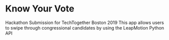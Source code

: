 # Know Your Vote
Hackathon Submission for TechTogether Boston 2019
This app allows users to swipe through congressional candidates by using the LeapMotion Python API
